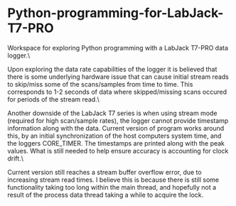 # Python-programming-for-LabJack-T7-PRO
Workspace for exploring Python programming with a LabJack T7-PRO data logger.\

Upon exploring the data rate capabilities of the logger it is believed that there is some underlying hardware issue that can cause initial stream reads to skip/miss some of the scans/samples from time to time. This corresponds to 1-2 seconds of data where skipped/missing scans occured for periods of the stream read.\

Another downside of the LabJack T7 series is when using stream mode (required for high scan/sample rates), the logger cannot provide timestamp information along with the data. Current version of program works around this, by an initial synchronization of the host computers system time, and the loggers CORE_TIMER. The timestamps are printed along with the peak values. What is still needed to help ensure accuracy is accounting for clock drift.\

Current version still reaches a stream buffer overflow error, due to increasing stream read times. I believe this is because there is still some functionality taking too long within the main thread, and hopefully not a result of the process data thread taking a while to acquire the lock.